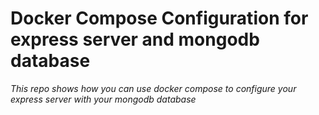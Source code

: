 ﻿
# Docker Compose Configuration for express server and mongodb database

*This repo shows how you can use docker compose to configure your express server with your mongodb database*
